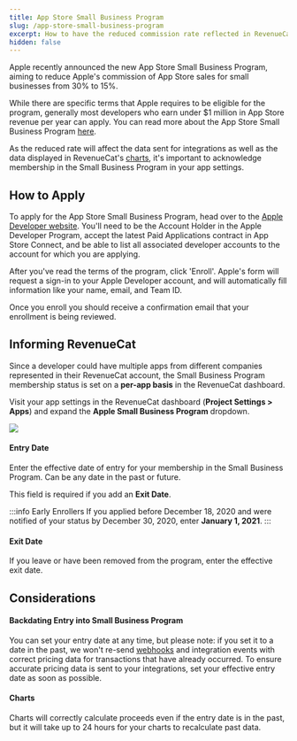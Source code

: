```yaml
---
title: App Store Small Business Program
slug: /app-store-small-business-program
excerpt: How to have the reduced commission rate reflected in RevenueCat
hidden: false
---
```


Apple recently announced the new App Store Small Business Program, aiming to reduce Apple's commission of App Store sales for small businesses from 30% to 15%.

While there are specific terms that Apple requires to be eligible for the program, generally most developers who earn under $1 million in App Store revenue per year can apply. You can read more about the App Store Small Business Program [here](https://developer.apple.com/app-store/small-business-program/).

As the reduced rate will affect the data sent for integrations as well as the data displayed in RevenueCat's [charts](/dashboard-and-metrics/charts), it's important to acknowledge membership in the Small Business Program in your app settings.

## How to Apply

To apply for the App Store Small Business Program, head over to the [Apple Developer website](https://developer.apple.com/app-store/small-business-program/). You'll need to be the Account Holder in the Apple Developer Program, accept the latest Paid Applications contract in App Store Connect, and be able to list all associated developer accounts to the account for which you are applying.

After you've read the terms of the program, click 'Enroll'. Apple's form will request a sign-in to your Apple Developer account, and will automatically fill information like your name, email, and Team ID.

Once you enroll you should receive a confirmation email that your enrollment is being reviewed.

## Informing RevenueCat

Since a developer could have multiple apps from different companies represented in their RevenueCat account, the Small Business Program membership status is set on a **per-app basis** in the RevenueCat dashboard.

Visit your app settings in the RevenueCat dashboard (**Project Settings > Apps**) and expand the **Apple Small Business Program** dropdown.

![](https://files.readme.io/f7a4192-app.revenuecat.com_projects_85ff18c7_apps_app71b4cc0fea.png)

#### Entry Date

Enter the effective date of entry for your membership in the Small Business Program. Can be any date in the past or future.

This field is required if you add an **Exit Date**.

:::info Early Enrollers
If you applied before December 18, 2020 and were notified of your status by December 30, 2020, enter **January 1, 2021**.
:::

#### Exit Date

If you leave or have been removed from the program, enter the effective exit date.

## Considerations

#### Backdating Entry into Small Business Program

You can set your entry date at any time, but please note: if you set it to a date in the past, we won't re-send [webhooks](/integrations/webhooks) and integration events with correct pricing data for transactions that have already occurred. To ensure accurate pricing data is sent to your integrations, set your effective entry date as soon as possible.

#### Charts

Charts will correctly calculate proceeds even if the entry date is in the past, but it will take up to 24 hours for your charts to recalculate past data.
